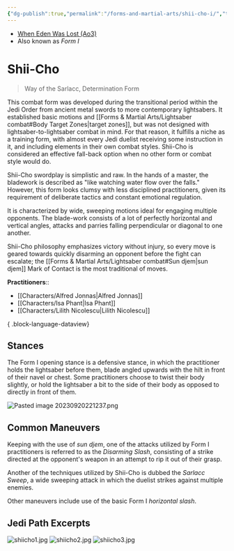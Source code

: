 ```yaml
---
{"dg-publish":true,"permalink":"/forms-and-martial-arts/shii-cho-i/","tags":["form"],"noteIcon":"saber1"}
---
```


- [When Eden Was Lost (Ao3)](https://archiveofourown.org/works/19334440/chapters/45992584)
- Also known as *Form I*
# Shii-Cho
>Way of the Sarlacc, Determination Form

This combat form was developed during the transitional period within the Jedi Order from ancient metal swords to more contemporary lightsabers. It established basic motions and [[Forms & Martial Arts/Lightsaber combat#Body Target Zones\|target zones]], but was not designed with lightsaber-to-lightsaber combat in mind. For that reason, it fulfills a niche as a training form, with almost every Jedi duelist receiving some instruction in it, and including elements in their own combat styles. Shii-Cho is considered an effective fall-back option when no other form or combat style would do.

Shii-Cho swordplay is simplistic and raw. In the hands of a master, the bladework is described as "like watching water flow over the falls." However, this form looks clumsy with less disciplined practitioners, given its requirement of deliberate tactics and constant emotional regulation. 

It is characterized by wide, sweeping motions ideal for engaging multiple opponents. The blade-work consists of a lot of perfectly horizontal and vertical angles, attacks and parries falling perpendicular or diagonal to one another. 

Shii-Cho philosophy emphasizes victory without injury, so every move is geared towards quickly disarming an opponent before the fight can escalate; the [[Forms & Martial Arts/Lightsaber combat#Sun djem\|sun djem]] Mark of Contact is the most traditional of moves.

**Practitioners**::
- [[Characters/Alfred Jonnas\|Alfred Jonnas]]
- [[Characters/Isa Phant\|Isa Phant]]
- [[Characters/Lilith Nicolescu\|Lilith Nicolescu]]

{ .block-language-dataview}
## Stances
The Form I opening stance is a defensive stance, in which the practitioner holds the lightsaber before them, blade angled upwards with the hilt in front of their navel or chest. Some practitioners choose to twist their body slightly, or hold the lightsaber a bit to the side of their body as opposed to directly in front of them.

![Pasted image 20230920221237.png](/img/user/Photos/Pasted%20image%2020230920221237.png)
## Common Maneuvers
Keeping with the use of *sun djem*, one of the attacks utilized by Form I practitioners is referred to as the *Disarming Slash*, consisting of a strike directed at the opponent's weapon in an attempt to rip it out of their grasp.

Another of the techniques utilized by Shii-Cho is dubbed the *Sarlacc Sweep*, a wide sweeping attack in which the duelist strikes against multiple enemies. 

Other maneuvers include use of the basic Form I *horizontal slash*.
## Jedi Path Excerpts
![shiicho1.jpg](/img/user/Photos/shiicho1.jpg)
![shiicho2.jpg](/img/user/Photos/shiicho2.jpg)
![shiicho3.jpg](/img/user/Photos/shiicho3.jpg)